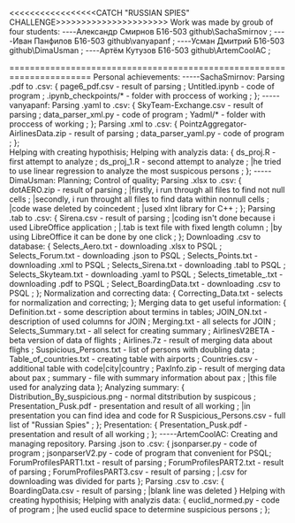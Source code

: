 <<<<<<<<<<<<<<<<<CATCH "RUSSIAN SPIES" CHALLENGE>>>>>>>>>>>>>>>>>>>>>>
Work was made by groub of four students:
----Александр 	Смирнов 	Б16-503		github\SachaSmirnov	;
----Иван 		Панфилов 	Б16-503		github\vanyapanf	;
----Усман		Дмитрий		Б16-503		github\DimaUsman	;
----Артём 		Кутузов 	Б16-503		github\ArtemCoolAC	;


======================================================================
Personal achievements:
-----SachaSmirnov:
Parsing .pdf to .csv:
	{
		page6_pdf.csv 						-	result of parsing						;
		Untitled.ipynb 						-	code of program							;
		.ipynb_checkpoints/*				-	folder with proccess of working			;
	};
-----vanyapanf:
Parsing .yaml to .csv:
	{
		SkyTeam-Exchange.csv				-	result of parsing						;
		data_parser_xml.py					-	code of program							; 
		Yadml/*								-	folder with proccess of working			;
	};
Parsing .xml to .csv:
	{
		PointzAggregator-AirlinesData.zip	-	result of parsing						;
		data_parser_yaml.py					-	code of program							; 
	};	
Helping with creating hypothisis;
Helping with analyzis data:
	{
		ds_proj.R							-	first attempt to analyze				;
		ds_proj_1.R							-	second attempt to analyze				;
		|he tried to use linear regression to analyze the most suspicous persons		;
	};
-----DimaUsman:
Planning;
Control of quality;
Parsing .xlsx to .csv:
	{
		dotAERO.zip							-	result of parsing						;
		|firstly, i run through all files to find not null cells						;
		|secondly, i run throught all files to find data within nonnull cells			;
		|code wase deleted	by coincedent													;
		|used xlnt library for C++														;
	};
Parsing .tab to .csv:
	{
		Sirena.csv							-	result of parsing						;
		|coding isn't done because i used LibreOffice application						;
		|.tab is text file with fixed length column										;
		|by using LibreOffice it can be done by one click								;
	};
Downloading .csv to database:
	{
		Selects_Aero.txt					-	downloading .xlsx to PSQL				;
		Selects_Forum.txt					-	downloading .json to PSQL				;
		Selects_Points.txt					-	downloading .xml to PSQL				;
		Selects_Sirena.txt					-	downloading .tabl to PSQL				;
		Selects_Skyteam.txt					-	downloading .yaml to PSQL				;
		Selects_timetable_.txt				-	downloading .pdf to PSQL				;
		Select_BoardingData.txt				-	downloading .csv to PSQL				;
	};
Normalization and correcting data:
	{
		Correcting_Data.txt					-	selects for normalization and correcting;
	};
Merging data to get useful information:
	{
		Definition.txt						-	some description about termins in tables;
		JOIN_ON.txt							-	description of used columns for JOIN	;
		Merging.txt							-	all selects for JOIN					;
		Selects_Summary.txt					-	all select for creating summary			;
		AirlinesV2BETA						-	beta version of data of flights			;
		Airlines.7z							-	result of merging data	about flighs	;
		Suspicious_Persons.txt				-	list of persons with doubling data		;
		Table_of_countries.txt				-	creating table with airports			;
		Countries.csv						-	additional table with code|city|country	;
		PaxInfo.zip							-	result of merging data	about pax		;
		summary								-	file with summary information about pax	;
		|this file used for analyzing data
	};
Analyzing summary:
	{
		Distribution_By_suspicious.png		-	normal ditstribution by suspicous		;
		Presentation_Pusk.pdf				-	presentation and result of all working	;
		|in presentation you can find idea and code for R
		Suspicious_Persons.csv				- 	full list of "Russian Spies"			;
	};
Presentation:
	{
		Presentation_Pusk.pdf				-	presentation and result of all working	;
	};
-----ArtemCoolAC:
Creating and managing repository.
Parsing .json to .csv:
	{
		jsonparser.py						-	code of program							;
		jsonparserV2.py						-	code of program that convenient for PSQL;
		ForumProfilesPART1.txt				-	result of parsing						;
		ForumProfilesPART2.txt				-	result of parsing						;
		ForumProfilesPART3.csv				-	result of parsing						;
		|.csv for downloading was divided for parts
	};
Parsing .csv to .csv:
	{
		BoardingData.csv					-	result of parsing						;
		|blank line was deleted
	}
Helping with creating hypothisis;
Helping with analyzis data:
	{
		euclid_normed.py					-	code of program							;
		|he used euclid space to determine suspicious persons							;
	};

	
